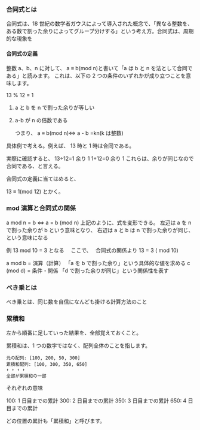 ### 合同式とは

合同式は、18 世紀の数学者ガウスによって導入された概念で、「異なる整数を、ある数で割った余りによってグループ分けする」という考え方。合同式は、周期的な現象を

#### 合同式の定義

整数 a、b、n に対して、 a ≡ b(mod n)と書いて「a は b と n を法として合同である」と読みます。
これは、以下の 2 つの条件のいずれかが成り立つことを意味します。

13 % 12 = 1

1. a と b を n で割った余りが等しい
2. a-b が n の倍数である

   つまり、 a ≡ b(mod n)⇔ a - b =kn(k は整数)

具体例で考える。例えば、 13 時と 1 時は合同である。

実際に確認すると、
13÷12=1 余り 1
1÷12=0 余り 1
これらは、余りが同じなので合同である、と言える。

合同式の定義に当てはめると、

13 ≡ 1(mod 12) とかく。

### mod 演算と合同式の関係

a mod n = b ⇔ a = b (mod n)
上記のように、式を変形できる。
左辺は
a を n で割った余りが b という意味となり、
右辺は a と b は n で割った余りが同じ、という意味になる

例
13 mod 10 = 3 となる　
ここで、　
合同式の関係より
13 = 3 ( mod 10)

a mod b = 演算（計算）
「a を b で割った余り」という具体的な値を求める
c (mod d) = 条件・関係
「d で割った余りが同じ」という関係性を表す

### べき乗とは

べき乗とは、同じ数を自信になんども掛ける計算方法のこと

### 累積和

左から順番に足していった結果を、全部覚えておくこと。

累積和は、1 つの数字ではなく、配列全体のことを指します。

```
元の配列: [100, 200, 50, 300]
累積和配列: [100, 300, 350, 650]
↑ ↑ ↑ ↑
全部が累積和の一部
```

それぞれの意味

100: 1 日目までの累計
300: 2 日目までの累計
350: 3 日目までの累計
650: 4 日目までの累計

どの位置の累計も「累積和」と呼びます。
